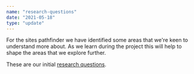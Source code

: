 ```yaml
---
name: "research-questions"
date: "2021-05-18"
type: "update"
---
```


For the sites pathfinder we have identified some areas that we're keen to understand more about. As we learn during the project this will help to shape the areas that we explore further.

These are our initial [research questions](research-questions).
